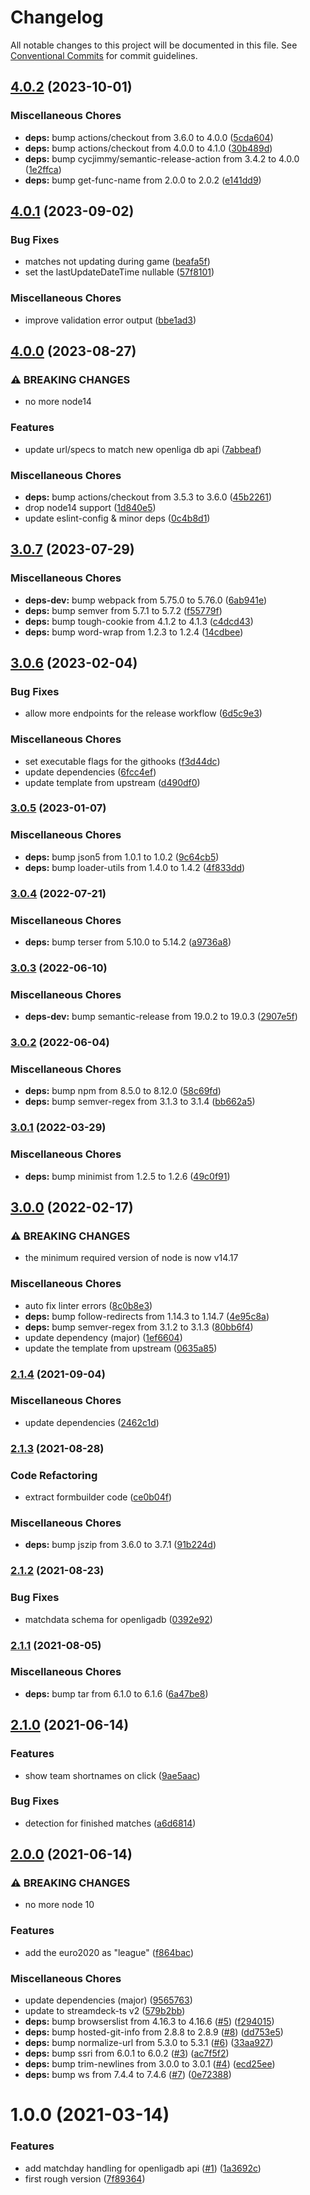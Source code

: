 # Changelog

All notable changes to this project will be documented in this file. See
[Conventional Commits](https://conventionalcommits.org) for commit guidelines.

## [4.0.2](https://github.com/rweich/streamdeck-livescores/compare/v4.0.1...v4.0.2) (2023-10-01)


### Miscellaneous Chores

* **deps:** bump actions/checkout from 3.6.0 to 4.0.0 ([5cda604](https://github.com/rweich/streamdeck-livescores/commit/5cda60444fe6ee75d869a8860c052baf3de707e8))
* **deps:** bump actions/checkout from 4.0.0 to 4.1.0 ([30b489d](https://github.com/rweich/streamdeck-livescores/commit/30b489d638636f7ccbf722d1985dbad86c831f5c))
* **deps:** bump cycjimmy/semantic-release-action from 3.4.2 to 4.0.0 ([1e2ffca](https://github.com/rweich/streamdeck-livescores/commit/1e2ffcab7d3aa4d25e5ac001090f69e5630749ee))
* **deps:** bump get-func-name from 2.0.0 to 2.0.2 ([e141dd9](https://github.com/rweich/streamdeck-livescores/commit/e141dd9379bf8fc658defce1e37b441c35567418))

## [4.0.1](https://github.com/rweich/streamdeck-livescores/compare/v4.0.0...v4.0.1) (2023-09-02)


### Bug Fixes

* matches not updating during game ([beafa5f](https://github.com/rweich/streamdeck-livescores/commit/beafa5f4f728a2e006da820ea64c3f70fc4ef744))
* set the lastUpdateDateTime nullable ([57f8101](https://github.com/rweich/streamdeck-livescores/commit/57f810135b5b61222c3eca53770a9b33447c221d))


### Miscellaneous Chores

* improve validation error output ([bbe1ad3](https://github.com/rweich/streamdeck-livescores/commit/bbe1ad39ce893ee9ca217ff21050bad8fb347a01))

## [4.0.0](https://github.com/rweich/streamdeck-livescores/compare/v3.0.7...v4.0.0) (2023-08-27)


### ⚠ BREAKING CHANGES

* no more node14

### Features

* update url/specs to match new openliga db api ([7abbeaf](https://github.com/rweich/streamdeck-livescores/commit/7abbeaf77548e829b4cbe52f32717824695956bb))


### Miscellaneous Chores

* **deps:** bump actions/checkout from 3.5.3 to 3.6.0 ([45b2261](https://github.com/rweich/streamdeck-livescores/commit/45b22615383c148824e3e629c171be4f8dbdd5d3))
* drop node14 support ([1d840e5](https://github.com/rweich/streamdeck-livescores/commit/1d840e5a51ba5180ed4327e67eb332c95b39d724))
* update eslint-config & minor deps ([0c4b8d1](https://github.com/rweich/streamdeck-livescores/commit/0c4b8d1345d70560d756b1977253a4f201812b1e))

## [3.0.7](https://github.com/rweich/streamdeck-livescores/compare/v3.0.6...v3.0.7) (2023-07-29)


### Miscellaneous Chores

* **deps-dev:** bump webpack from 5.75.0 to 5.76.0 ([6ab941e](https://github.com/rweich/streamdeck-livescores/commit/6ab941e0c1f78279db690eb5bcb459a79cb56677))
* **deps:** bump semver from 5.7.1 to 5.7.2 ([f55779f](https://github.com/rweich/streamdeck-livescores/commit/f55779fdbfd12d7fde45c677f786c09951b0d6c8))
* **deps:** bump tough-cookie from 4.1.2 to 4.1.3 ([c4dcd43](https://github.com/rweich/streamdeck-livescores/commit/c4dcd43cee012d146722274616c89983e6ee45b4))
* **deps:** bump word-wrap from 1.2.3 to 1.2.4 ([14cdbee](https://github.com/rweich/streamdeck-livescores/commit/14cdbee6753472a41b58aa7a20b786011db9da60))

## [3.0.6](https://github.com/rweich/streamdeck-livescores/compare/v3.0.5...v3.0.6) (2023-02-04)


### Bug Fixes

* allow more endpoints for the release workflow ([6d5c9e3](https://github.com/rweich/streamdeck-livescores/commit/6d5c9e385569378a7e672d79aaad3383a751ff92))


### Miscellaneous Chores

* set executable flags for the githooks ([f3d44dc](https://github.com/rweich/streamdeck-livescores/commit/f3d44dc454a82e2546834a0eee481642304461b0))
* update dependencies ([6fcc4ef](https://github.com/rweich/streamdeck-livescores/commit/6fcc4eff2b34e5963134a3ab00b8ced481cb27f2))
* update template from upstream ([d490df0](https://github.com/rweich/streamdeck-livescores/commit/d490df029c3c0e4968e5b0b836bda2bba24dd961))

### [3.0.5](https://github.com/rweich/streamdeck-livescores/compare/v3.0.4...v3.0.5) (2023-01-07)


### Miscellaneous Chores

* **deps:** bump json5 from 1.0.1 to 1.0.2 ([9c64cb5](https://github.com/rweich/streamdeck-livescores/commit/9c64cb5c64e709dca6c53b96fdaf1b035a07877a))
* **deps:** bump loader-utils from 1.4.0 to 1.4.2 ([4f833dd](https://github.com/rweich/streamdeck-livescores/commit/4f833ddfffd9b9ec5efdd184af96fca6a2211ad4))

### [3.0.4](https://github.com/rweich/streamdeck-livescores/compare/v3.0.3...v3.0.4) (2022-07-21)


### Miscellaneous Chores

* **deps:** bump terser from 5.10.0 to 5.14.2 ([a9736a8](https://github.com/rweich/streamdeck-livescores/commit/a9736a8ee21de4b68c660a0d26747e2adeca4a2a))

### [3.0.3](https://github.com/rweich/streamdeck-livescores/compare/v3.0.2...v3.0.3) (2022-06-10)


### Miscellaneous Chores

* **deps-dev:** bump semantic-release from 19.0.2 to 19.0.3 ([2907e5f](https://github.com/rweich/streamdeck-livescores/commit/2907e5f5582e32f027c71a165481ccb2e5da3efa))

### [3.0.2](https://github.com/rweich/streamdeck-livescores/compare/v3.0.1...v3.0.2) (2022-06-04)


### Miscellaneous Chores

* **deps:** bump npm from 8.5.0 to 8.12.0 ([58c69fd](https://github.com/rweich/streamdeck-livescores/commit/58c69fd54bcc0b02d4bb023f180aed5f0ce6dc43))
* **deps:** bump semver-regex from 3.1.3 to 3.1.4 ([bb662a5](https://github.com/rweich/streamdeck-livescores/commit/bb662a542044c11629b98aefccb9c48665eedf44))

### [3.0.1](https://github.com/rweich/streamdeck-livescores/compare/v3.0.0...v3.0.1) (2022-03-29)


### Miscellaneous Chores

* **deps:** bump minimist from 1.2.5 to 1.2.6 ([49c0f91](https://github.com/rweich/streamdeck-livescores/commit/49c0f914a1d512981a6d1213d2c6b69a2e7d2fff))

## [3.0.0](https://github.com/rweich/streamdeck-livescores/compare/v2.1.4...v3.0.0) (2022-02-17)


### ⚠ BREAKING CHANGES

* the minimum required version of node is now v14.17

### Miscellaneous Chores

* auto fix linter errors ([8c0b8e3](https://github.com/rweich/streamdeck-livescores/commit/8c0b8e37808960d1d57ebfb56f25dda36be2503e))
* **deps:** bump follow-redirects from 1.14.3 to 1.14.7 ([4e95c8a](https://github.com/rweich/streamdeck-livescores/commit/4e95c8a3e41e8be93f08c1fa1a1724690d8e2f14))
* **deps:** bump semver-regex from 3.1.2 to 3.1.3 ([80bb6f4](https://github.com/rweich/streamdeck-livescores/commit/80bb6f4254e61aa541e6d1b45876067eb34f55d1))
* update dependency (major) ([1ef6604](https://github.com/rweich/streamdeck-livescores/commit/1ef6604117386df63c787af3cf04e323df27ddd4))
* update the template from upstream ([0635a85](https://github.com/rweich/streamdeck-livescores/commit/0635a85cd00a08287c7950aff6b084742620a228))

### [2.1.4](https://github.com/rweich/streamdeck-livescores/compare/v2.1.3...v2.1.4) (2021-09-04)


### Miscellaneous Chores

* update dependencies ([2462c1d](https://github.com/rweich/streamdeck-livescores/commit/2462c1db775de1647c85759faf7495e36c6f85e9))

### [2.1.3](https://github.com/rweich/streamdeck-livescores/compare/v2.1.2...v2.1.3) (2021-08-28)


### Code Refactoring

* extract formbuilder code ([ce0b04f](https://github.com/rweich/streamdeck-livescores/commit/ce0b04fb988e4f2dd329034c9f968767dd8a583d))


### Miscellaneous Chores

* **deps:** bump jszip from 3.6.0 to 3.7.1 ([91b224d](https://github.com/rweich/streamdeck-livescores/commit/91b224d2c44d89584fc288981fb604ab3c0d5c77))

### [2.1.2](https://github.com/rweich/streamdeck-livescores/compare/v2.1.1...v2.1.2) (2021-08-23)


### Bug Fixes

* matchdata schema for openligadb ([0392e92](https://github.com/rweich/streamdeck-livescores/commit/0392e920e68147f6d747ab5b614e967e72e314cd))

### [2.1.1](https://github.com/rweich/streamdeck-livescores/compare/v2.1.0...v2.1.1) (2021-08-05)


### Miscellaneous Chores

* **deps:** bump tar from 6.1.0 to 6.1.6 ([6a47be8](https://github.com/rweich/streamdeck-livescores/commit/6a47be8e4fe9a562153c3c00fcf6215348c34521))

## [2.1.0](https://github.com/rweich/streamdeck-livescores/compare/v2.0.0...v2.1.0) (2021-06-14)


### Features

* show team shortnames on click ([9ae5aac](https://github.com/rweich/streamdeck-livescores/commit/9ae5aacefa612c126654a704b702a0a596d6c1f0))


### Bug Fixes

* detection for finished matches ([a6d6814](https://github.com/rweich/streamdeck-livescores/commit/a6d68143b8c4c796cac341d02407acd13c2ccabe))

## [2.0.0](https://github.com/rweich/streamdeck-livescores/compare/v1.0.0...v2.0.0) (2021-06-14)


### ⚠ BREAKING CHANGES

* no more node 10

### Features

* add the euro2020 as "league" ([f864bac](https://github.com/rweich/streamdeck-livescores/commit/f864bac7ad799729c6be4fc411c537b77034ca01))


### Miscellaneous Chores

* update dependencies (major) ([9565763](https://github.com/rweich/streamdeck-livescores/commit/95657639fbe7c06f86afec26176efd0f00d3d13a))
* update to streamdeck-ts v2 ([579b2bb](https://github.com/rweich/streamdeck-livescores/commit/579b2bb7a466d4847d7f9c36909c572026eb00bd))
* **deps:** bump browserslist from 4.16.3 to 4.16.6 ([#5](https://github.com/rweich/streamdeck-livescores/issues/5)) ([f294015](https://github.com/rweich/streamdeck-livescores/commit/f294015963b1b8b6b2dd87d937efff8734ba6ae9))
* **deps:** bump hosted-git-info from 2.8.8 to 2.8.9 ([#8](https://github.com/rweich/streamdeck-livescores/issues/8)) ([dd753e5](https://github.com/rweich/streamdeck-livescores/commit/dd753e5228903687193fce8f85d5e678fd2ef8ef))
* **deps:** bump normalize-url from 5.3.0 to 5.3.1 ([#6](https://github.com/rweich/streamdeck-livescores/issues/6)) ([33aa927](https://github.com/rweich/streamdeck-livescores/commit/33aa927b7781814c7d9e786b47d94c9bdcff0e6e))
* **deps:** bump ssri from 6.0.1 to 6.0.2 ([#3](https://github.com/rweich/streamdeck-livescores/issues/3)) ([ac7f5f2](https://github.com/rweich/streamdeck-livescores/commit/ac7f5f2bba3723e83f274f52318b41a5d6ba8684))
* **deps:** bump trim-newlines from 3.0.0 to 3.0.1 ([#4](https://github.com/rweich/streamdeck-livescores/issues/4)) ([ecd25ee](https://github.com/rweich/streamdeck-livescores/commit/ecd25ee3f3b0d4ee5bb0f0b524e727991f5df40e))
* **deps:** bump ws from 7.4.4 to 7.4.6 ([#7](https://github.com/rweich/streamdeck-livescores/issues/7)) ([0e72388](https://github.com/rweich/streamdeck-livescores/commit/0e7238852fd00280626251943c8cacbca9146e69))

# 1.0.0 (2021-03-14)


### Features

* add matchday handling for openligadb api ([#1](https://github.com/rweich/streamdeck-livescores/issues/1)) ([1a3692c](https://github.com/rweich/streamdeck-livescores/commit/1a3692cf9c518922ee55a1a2816198a140cb6f64))
* first rough version ([7f89364](https://github.com/rweich/streamdeck-livescores/commit/7f893641cb7fdce6b77351db353740ed8a3b9311))
